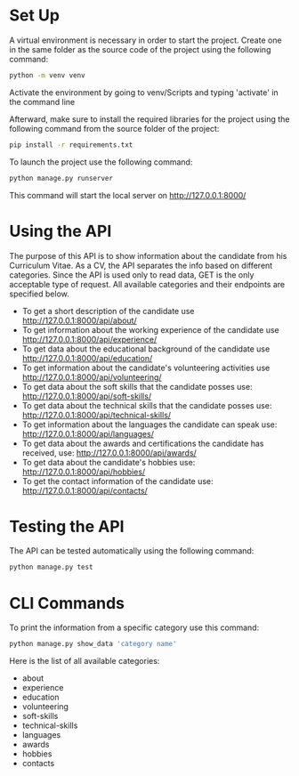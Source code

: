 # Set Up
A virtual environment  is necessary in order to start the project. Create one in the same folder as the source code of the project using the following command:
```sh
python -m venv venv
```
Activate the environment by going to venv/Scripts and typing 'activate' in  the command line

Afterward, make sure to install the required libraries for the project using the following command from the source folder of the project:

```sh
pip install -r requirements.txt
```

To launch the project use the following command:

```sh
python manage.py runserver
```
This command will start the local server on http://127.0.0.1:8000/

# Using the API

The purpose of this API is to show information about the candidate from his Curriculum Vitae. As a CV, the API separates the info based on different categories. Since the API is used only to read data, GET is the only acceptable type of request. All available categories and their endpoints are specified below.

- To get a short description of the candidate use http://127.0.0.1:8000/api/about/
- To get information about the working experience of the candidate use http://127.0.0.1:8000/api/experience/
- To get data about the educational background of the candidate use  http://127.0.0.1:8000/api/education/
- To get information about the candidate's volunteering activities use http://127.0.0.1:8000/api/volunteering/
- To get data about the soft skills that the candidate posses use: http://127.0.0.1:8000/api/soft-skills/
- To get data about the technical skills that the candidate posses use: http://127.0.0.1:8000/api/technical-skills/
- To get information about the languages the candidate can speak use: http://127.0.0.1:8000/api/languages/
- To get data about the awards and certifications the candidate has received, use: http://127.0.0.1:8000/api/awards/
- To get data about the candidate's hobbies use: http://127.0.0.1:8000/api/hobbies/
- To get the contact information of the candidate use: http://127.0.0.1:8000/api/contacts/


# Testing the API
The API can be tested automatically using the following command:
```sh
python manage.py test 
```

# CLI Commands
To print the information from a specific category use this command:
```sh
python manage.py show_data 'category name'
```
Here is the list of all available categories:
- about
- experience
- education
- volunteering
- soft-skills
- technical-skills
- languages
- awards
- hobbies
- contacts
